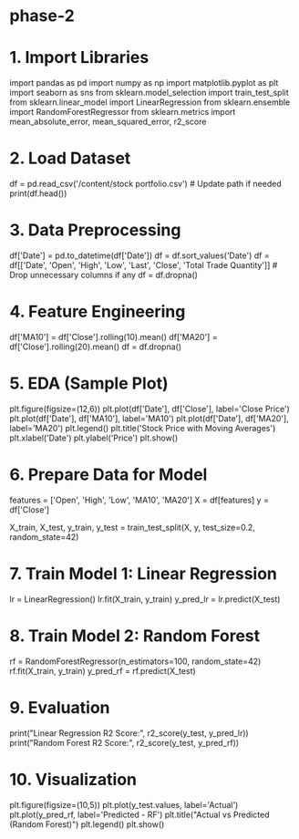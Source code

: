 # phase-2
# 1. Import Libraries
import pandas as pd
import numpy as np
import matplotlib.pyplot as plt
import seaborn as sns
from sklearn.model_selection import train_test_split
from sklearn.linear_model import LinearRegression
from sklearn.ensemble import RandomForestRegressor
from sklearn.metrics import mean_absolute_error, mean_squared_error, r2_score

# 2. Load Dataset
df = pd.read_csv('/content/stock portfolio.csv')  # Update path if needed
print(df.head())

# 3. Data Preprocessing
df['Date'] = pd.to_datetime(df['Date'])
df = df.sort_values('Date')
df = df[['Date', 'Open', 'High', 'Low', 'Last', 'Close', 'Total Trade Quantity']]  # Drop unnecessary columns if any
df = df.dropna()

# 4. Feature Engineering
df['MA10'] = df['Close'].rolling(10).mean()
df['MA20'] = df['Close'].rolling(20).mean()
df = df.dropna()

# 5. EDA (Sample Plot)
plt.figure(figsize=(12,6))
plt.plot(df['Date'], df['Close'], label='Close Price')
plt.plot(df['Date'], df['MA10'], label='MA10')
plt.plot(df['Date'], df['MA20'], label='MA20')
plt.legend()
plt.title('Stock Price with Moving Averages')
plt.xlabel('Date')
plt.ylabel('Price')
plt.show()

# 6. Prepare Data for Model
features = ['Open', 'High', 'Low', 'MA10', 'MA20']
X = df[features]
y = df['Close']

X_train, X_test, y_train, y_test = train_test_split(X, y, test_size=0.2, random_state=42)

# 7. Train Model 1: Linear Regression
lr = LinearRegression()
lr.fit(X_train, y_train)
y_pred_lr = lr.predict(X_test)

# 8. Train Model 2: Random Forest
rf = RandomForestRegressor(n_estimators=100, random_state=42)
rf.fit(X_train, y_train)
y_pred_rf = rf.predict(X_test)

# 9. Evaluation
print("Linear Regression R2 Score:", r2_score(y_test, y_pred_lr))
print("Random Forest R2 Score:", r2_score(y_test, y_pred_rf))

# 10. Visualization
plt.figure(figsize=(10,5))
plt.plot(y_test.values, label='Actual')
plt.plot(y_pred_rf, label='Predicted - RF')
plt.title("Actual vs Predicted (Random Forest)")
plt.legend()
plt.show()
